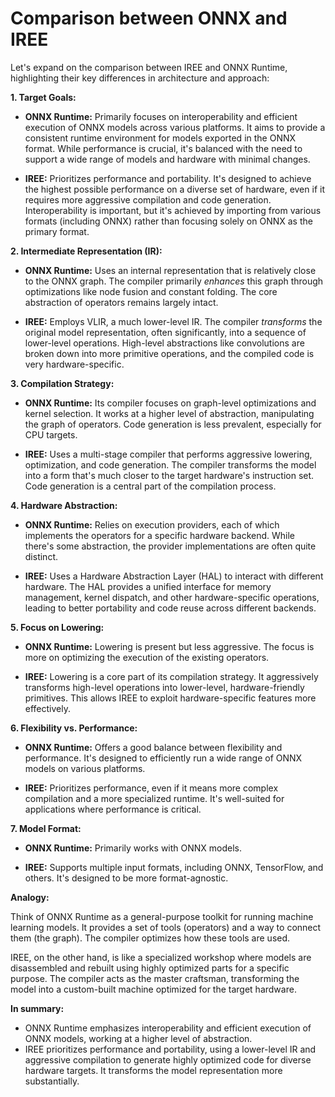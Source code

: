 # Comparison between ONNX and IREE

Let's expand on the comparison between IREE and ONNX Runtime, highlighting their key differences in architecture and approach:

**1. Target Goals:**

* **ONNX Runtime:** Primarily focuses on interoperability and efficient execution of ONNX models across various platforms.  It aims to provide a consistent runtime environment for models exported in the ONNX format.  While performance is crucial, it's balanced with the need to support a wide range of models and hardware with minimal changes.

* **IREE:**  Prioritizes performance and portability. It's designed to achieve the highest possible performance on a diverse set of hardware, even if it requires more aggressive compilation and code generation.  Interoperability is important, but it's achieved by importing from various formats (including ONNX) rather than focusing solely on ONNX as the primary format.

**2. Intermediate Representation (IR):**

* **ONNX Runtime:** Uses an internal representation that is relatively close to the ONNX graph.  The compiler primarily *enhances* this graph through optimizations like node fusion and constant folding. The core abstraction of operators remains largely intact.

* **IREE:** Employs VLIR, a much lower-level IR. The compiler *transforms* the original model representation, often significantly, into a sequence of lower-level operations.  High-level abstractions like convolutions are broken down into more primitive operations, and the compiled code is very hardware-specific.

**3. Compilation Strategy:**

* **ONNX Runtime:** Its compiler focuses on graph-level optimizations and kernel selection. It works at a higher level of abstraction, manipulating the graph of operators.  Code generation is less prevalent, especially for CPU targets.

* **IREE:**  Uses a multi-stage compiler that performs aggressive lowering, optimization, and code generation.  The compiler transforms the model into a form that's much closer to the target hardware's instruction set.  Code generation is a central part of the compilation process.

**4. Hardware Abstraction:**

* **ONNX Runtime:** Relies on execution providers, each of which implements the operators for a specific hardware backend.  While there's some abstraction, the provider implementations are often quite distinct.

* **IREE:** Uses a Hardware Abstraction Layer (HAL) to interact with different hardware.  The HAL provides a unified interface for memory management, kernel dispatch, and other hardware-specific operations, leading to better portability and code reuse across different backends.

**5. Focus on Lowering:**

* **ONNX Runtime:** Lowering is present but less aggressive. The focus is more on optimizing the execution of the existing operators.

* **IREE:** Lowering is a core part of its compilation strategy. It aggressively transforms high-level operations into lower-level, hardware-friendly primitives. This allows IREE to exploit hardware-specific features more effectively.

**6. Flexibility vs. Performance:**

* **ONNX Runtime:** Offers a good balance between flexibility and performance. It's designed to efficiently run a wide range of ONNX models on various platforms.

* **IREE:**  Prioritizes performance, even if it means more complex compilation and a more specialized runtime.  It's well-suited for applications where performance is critical.

**7. Model Format:**

* **ONNX Runtime:** Primarily works with ONNX models.

* **IREE:**  Supports multiple input formats, including ONNX, TensorFlow, and others.  It's designed to be more format-agnostic.

**Analogy:**

Think of ONNX Runtime as a general-purpose toolkit for running machine learning models. It provides a set of tools (operators) and a way to connect them (the graph). The compiler optimizes how these tools are used.

IREE, on the other hand, is like a specialized workshop where models are disassembled and rebuilt using highly optimized parts for a specific purpose. The compiler acts as the master craftsman, transforming the model into a custom-built machine optimized for the target hardware.

**In summary:**

* ONNX Runtime emphasizes interoperability and efficient execution of ONNX models, working at a higher level of abstraction.
* IREE prioritizes performance and portability, using a lower-level IR and aggressive compilation to generate highly optimized code for diverse hardware targets.  It transforms the model representation more substantially.
